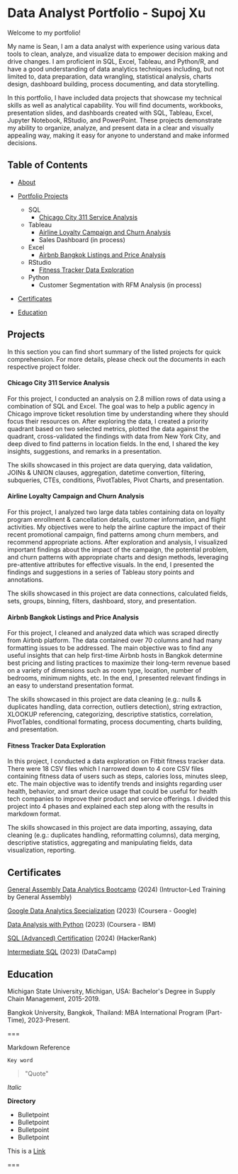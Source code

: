 # Data Analyst Portfolio - Supoj Xu

Welcome to my portfolio!

My name is Sean, I am a data analyst with experience using various data tools to clean, analyze, and visualize data to empower decision making and drive changes. I am proficient in SQL, Excel, Tableau, and Python/R, and have a good understanding of data analytics techniques including, but not limited to, data preparation, data wrangling, statistical analysis, charts design, dashboard building, process documenting, and data storytelling.

In this portfolio, I have included data projects that showcase my technical skills as well as analytical capability. You will find documents, workbooks, presentation slides, and dashboards created with SQL, Tableau, Excel, Jupyter Notebook, RStudio, and PowerPoint. These projects demonstrate my ability to organize, analyze, and present data in a clear and visually appealing way, making it easy for anyone to understand and make informed decisions.

## Table of Contents

* [About](https://github.com/Seanxupoj/DATA-ANALYST-PORTFOLIO/blob/main/README.md)
  
* [Portfolio Projects](https://github.com/Seanxupoj/DATA-ANALYST-PORTFOLIO?tab=readme-ov-file#projects)
  
   * SQL
      * [Chicago City 311 Service Analysis](https://github.com/Seanxupoj/DATA-ANALYST-PORTFOLIO/tree/main/Chicago%20City%20311%20Service%20Analysis)
   * Tableau
      * [Airline Loyalty Campaign and Churn Analysis](https://github.com/Seanxupoj/DATA-ANALYST-PORTFOLIO/tree/main/Airline%20Loyalty%20Campaign%20and%20Churn%20Analysis)
      * Sales Dashboard (in process)
   * Excel
      * [Airbnb Bangkok Listings and Price Analysis](https://github.com/Seanxupoj/DATA-ANALYST-PORTFOLIO/tree/main/Airbnb%20Bangkok%20Listings%20and%20Price%20Analysis)
   * RStudio
      * [Fitness Tracker Data Exploration](https://github.com/Seanxupoj/DATA-ANALYST-PORTFOLIO/blob/main/Fitness%20Tracker%20Data%20Exploration/FitnessTracker_EDA.md)
   * Python
      * Customer Segmentation with RFM Analysis (in process)

* [Certificates](https://github.com/Seanxupoj/DATA-ANALYST-PORTFOLIO?tab=readme-ov-file#certificates)

* [Education](https://github.com/Seanxupoj/DATA-ANALYST-PORTFOLIO?tab=readme-ov-file#education)

## Projects
In this section you can find short summary of the listed projects for quick comprehension. For more details, please check out the documents in each respective project folder.

#### Chicago City 311 Service Analysis  
For this project, I conducted an analysis on 2.8 million rows of data using a combination of SQL and Excel. The goal was to help a public agency in Chicago improve ticket resolution time by understanding where they should focus their resources on. After exploring the data, I created a priority quadrant based on two selected metrics, plotted the data against the quadrant, cross-validated the findings with data from New York City, and deep dived to find patterns in location fields. In the end, I shared the key insights, suggestions, and remarks in a presentation.  

The skills showcased in this project are data querying, data validation, JOINs & UNION clauses, aggregation, datetime convertion, filtering, subqueries, CTEs, conditions, PivotTables, Pivot Charts, and presentation.

#### Airline Loyalty Campaign and Churn Analysis  
For this project, I analyzed two large data tables containing data on loyalty program enrollment & cancellation details, customer information, and flight activities. My objectives were to help the airline capture the impact of their recent promotional campaign, find patterns among churn members, and recommend appropriate actions. After exploration and analysis, I visualized important findings about the impact of the campaign, the potential problem, and churn patterns with appropriate charts and design methods, leveraging pre-attentive attributes for effective visuals. In the end, I presented the findings and suggestions in a series of Tableau story points and annotations.  

The skills showcased in this project are data connections, calculated fields, sets, groups, binning, filters, dashboard, story, and presentation.

#### Airbnb Bangkok Listings and Price Analysis  
For this project, I cleaned and analyzed data which was scraped directly from Airbnb platform. The data contained over 70 columns and had many formatting issues to be addressed. The main objective was to find any useful insights that can help first-time Airbnb hosts in Bangkok determine best pricing and listing practices to maximize their long-term revenue based on a variety of dimensions such as room type, location, number of bedrooms, minimum nights, etc. In the end, I presented relevant findings in an easy to understand presentation format.

The skills showcased in this project are data cleaning (e.g.: nulls & duplicates handling, data correction, outliers detection), string extraction, XLOOKUP referencing, categorizing, descriptive statistics, correlation, PivotTables, conditional formating, process documenting, charts building, and presentation.

#### Fitness Tracker Data Exploration  
In this project, I conducted a data exploration on Fitbit fitness tracker data. There were 18 CSV files which I narrowed down to 4 core CSV files containing fitness data of users such as steps, calories loss, minutes sleep, etc. The main objective was to identify trends and insights regarding user health, behavior, and smart device usage that could be useful for health tech companies to improve their product and service offerings. I divided this project into 4 phases and explained each step along with the results in markdown format.

The skills showcased in this project are data importing, assaying, data cleaning (e.g.: duplicates handling, reformatting columns), data merging, descriptive statistics, aggregating and manipulating fields, data visualization, reporting.

## Certificates

[General Assembly Data Analytics Bootcamp](https://www.linkedin.com/in/supoj-sean-xu-871903152/overlay/experience/2290696317/multiple-media-viewer/?profileId=ACoAACTMJRUBI7SGyNo72x4hVGqdn9ej-ZK1wGU&treasuryMediaId=1707876711295) (2024) (Intructor-Led Training by General Assembly)

[Google Data Analytics Specialization](https://www.coursera.org/account/accomplishments/professional-cert/DS74EJNRFCVL) (2023) (Coursera - Google)

[Data Analysis with Python](https://www.coursera.org/account/accomplishments/certificate/356QEGJDH9V3) (2023) (Coursera - IBM)  

[SQL (Advanced) Certification](https://www.hackerrank.com/certificates/8c34e417b6e2) (2024) (HackerRank)

[Intermediate SQL](https://www.datacamp.com/completed/statement-of-accomplishment/course/dd4417e9561d77352eb579887da4dea7e4083ae9) (2023) (DataCamp)

## Education

Michigan State University, Michigan, USA: Bachelor's Degree in Supply Chain Management, 2015-2019.

Bangkok University, Bangkok, Thailand: MBA International Program (Part-Time), 2023-Present.


===
    
Markdown Reference

`Key word`
> "Quote"

*Italic*

**Directory**
* Bulletpoint
* Bulletpoint
* Bulletpoint
* Bulletpoint

This is a [Link](www.google.com)

===
